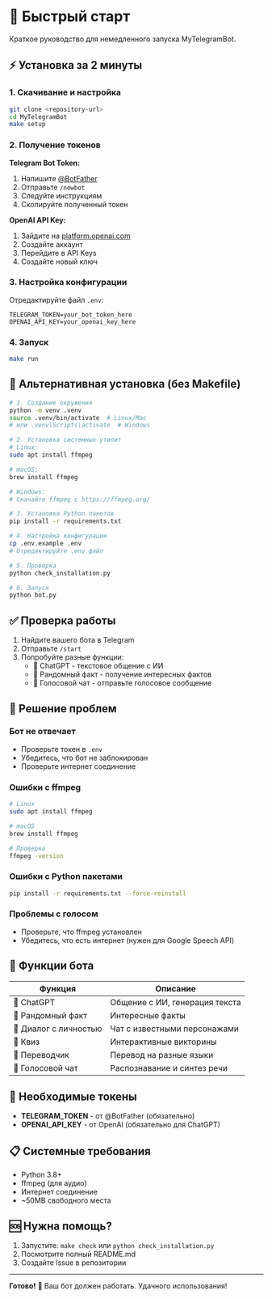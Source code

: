 # 🚀 Быстрый старт

Краткое руководство для немедленного запуска MyTelegramBot.

## ⚡ Установка за 2 минуты

### 1. Скачивание и настройка

```bash
git clone <repository-url>
cd MyTelegramBot
make setup
```

### 2. Получение токенов

**Telegram Bot Token:**
1. Напишите [@BotFather](https://t.me/botfather)
2. Отправьте `/newbot`
3. Следуйте инструкциям
4. Скопируйте полученный токен

**OpenAI API Key:**
1. Зайдите на [platform.openai.com](https://platform.openai.com/)
2. Создайте аккаунт
3. Перейдите в API Keys
4. Создайте новый ключ

### 3. Настройка конфигурации

Отредактируйте файл `.env`:

```env
TELEGRAM_TOKEN=your_bot_token_here
OPENAI_API_KEY=your_openai_key_here
```

### 4. Запуск

```bash
make run
```

## 🔧 Альтернативная установка (без Makefile)

```bash
# 1. Создание окружения
python -m venv .venv
source .venv/bin/activate  # Linux/Mac
# или .venv\Scripts\activate  # Windows

# 2. Установка системных утилит
# Linux:
sudo apt install ffmpeg

# macOS:
brew install ffmpeg

# Windows:
# Скачайте ffmpeg с https://ffmpeg.org/

# 3. Установка Python пакетов
pip install -r requirements.txt

# 4. Настройка конфигурации
cp .env.example .env
# Отредактируйте .env файл

# 5. Проверка
python check_installation.py

# 6. Запуск
python bot.py
```

## ✅ Проверка работы

1. Найдите вашего бота в Telegram
2. Отправьте `/start`
3. Попробуйте разные функции:
   - 🤖 ChatGPT - текстовое общение с ИИ
   - 🎲 Рандомный факт - получение интересных фактов
   - 🚀 Голосовой чат - отправьте голосовое сообщение

## 🐛 Решение проблем

### Бот не отвечает
- Проверьте токен в `.env`
- Убедитесь, что бот не заблокирован
- Проверьте интернет соединение

### Ошибки с ffmpeg
```bash
# Linux
sudo apt install ffmpeg

# macOS
brew install ffmpeg

# Проверка
ffmpeg -version
```

### Ошибки с Python пакетами
```bash
pip install -r requirements.txt --force-reinstall
```

### Проблемы с голосом
- Проверьте, что ffmpeg установлен
- Убедитесь, что есть интернет (нужен для Google Speech API)

## 📱 Функции бота

| Функция | Описание |
|---------|----------|
| 🤖 ChatGPT | Общение с ИИ, генерация текста |
| 🎲 Рандомный факт | Интересные факты |
| 👥 Диалог с личностью | Чат с известными персонажами |
| 🧠 Квиз | Интерактивные викторины |
| 🥸 Переводчик | Перевод на разные языки |
| 🚀 Голосовой чат | Распознавание и синтез речи |

## 🔑 Необходимые токены

- **TELEGRAM_TOKEN** - от @BotFather (обязательно)
- **OPENAI_API_KEY** - от OpenAI (обязательно для ChatGPT)

## 📋 Системные требования

- Python 3.8+
- ffmpeg (для аудио)
- Интернет соединение
- ~50MB свободного места

## 🆘 Нужна помощь?

1. Запустите: `make check` или `python check_installation.py`
2. Посмотрите полный README.md
3. Создайте Issue в репозитории

---

**Готово!** 🎉 Ваш бот должен работать. Удачного использования!